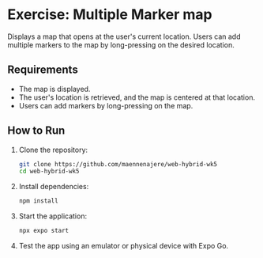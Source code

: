 # Exercise: Multiple Marker map

Displays a map that opens at the user's current location. Users can add multiple markers to the map by long-pressing on the desired location.

## Requirements

- The map is displayed.
- The user's location is retrieved, and the map is centered at that location.
- Users can add markers by long-pressing on the map.

## How to Run

1. Clone the repository:
    ```bash
    git clone https://github.com/maennenajere/web-hybrid-wk5
    cd web-hybrid-wk5
    ```

2. Install dependencies:
    ```bash
    npm install
    ```

3. Start the application:
    ```bash
    npx expo start
    ```

4. Test the app using an emulator or physical device with Expo Go.
